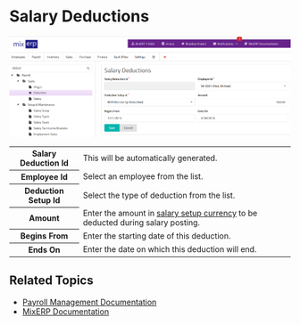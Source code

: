 # Salary Deductions

![Salary Deductions](images/salary-deductions.png)

<table class="ui padded compact attached small blue table">
    <tr>
        <th>
            Salary Deduction Id
        </th>
        <td>
            This will be automatically generated.
        </td>
    </tr>
    <tr>
        <th>
            Employee Id
        </th>
        <td>
            Select an employee from the list.
        </td>
    </tr>
    <tr>
        <th>
            Deduction Setup Id
        </th>
        <td>
            Select the type of deduction from the list.
        </td>
    </tr>
    <tr>
        <th>Amount
        </th>
        <td>
            Enter the amount in <a href="salary-setup.md">salary setup currency</a> to be deducted
            during salary posting.
        </td>
    </tr>
    <tr>
        <th>
            Begins From
        </th>
        <td>
            Enter the starting date of this deduction.
        </td>
    </tr>
    <tr>
        <th>
            Ends On
        </th>
        <td>
            Enter the date on which this deduction will end.
        </td>
    </tr>
</table>

## Related Topics
* [Payroll Management Documentation](index.md)
* [MixERP Documentation](../index.md)